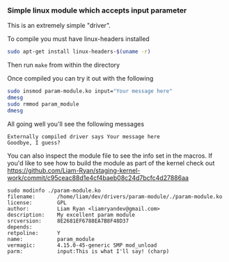 ### Simple linux module which accepts input parameter

This is an extremely simple "driver". 


To compile you must have linux-headers installed
```bash
sudo apt-get install linux-headers-$(uname -r)
```
Then run `make` from within the directory


Once compiled you can try it out with the following
```bash
sudo insmod param-module.ko input="Your message here"
dmesg
sudo rmmod param_module
dmesg
```
All going well you'll see the following messages
```
Externally compiled driver says Your message here
Goodbye, I guess?
```
You can also inspect the module file to see the info set in the macros. If you'd like to see how to build the module as part of the kernel check out https://github.com/Liam-Ryan/staging-kernel-work/commit/c95ceac88d1e4cf4baeb08c24d7bcfc4d27886aa
```
sudo modinfo ./param-module.ko 
filename:       /home/liam/dev/drivers/param-module/./param-module.ko
license:        GPL
author:         Liam Ryan <liamryandev@gmail.com>
description:    My excellent param module
srcversion:     8E2681EF6788EA7B8F48D37
depends:        
retpoline:      Y
name:           param_module
vermagic:       4.15.0-45-generic SMP mod_unload 
parm:           input:This is what I'll say! (charp)
